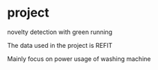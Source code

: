 # project
novelty detection with green running

The data used in the project is REFIT

Mainly focus on power usage of washing machine

